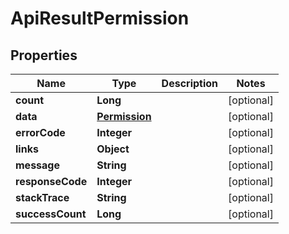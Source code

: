 
# ApiResultPermission

## Properties
Name | Type | Description | Notes
------------ | ------------- | ------------- | -------------
**count** | **Long** |  |  [optional]
**data** | [**Permission**](Permission.md) |  |  [optional]
**errorCode** | **Integer** |  |  [optional]
**links** | **Object** |  |  [optional]
**message** | **String** |  |  [optional]
**responseCode** | **Integer** |  |  [optional]
**stackTrace** | **String** |  |  [optional]
**successCount** | **Long** |  |  [optional]



